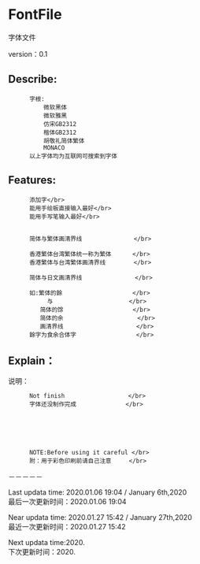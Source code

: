 # FontFile
字体文件

version：0.1
          
Describe:              </br>
----------

          字根:                           
              微软黑体                      
              微软雅黑                     
              仿宋GB2312                    
              楷体GB2312                  
              胡敬礼简体繁体                 
              MONACO                       
          以上字体均为互联网可搜索到字体   

Features: </br>
----------

          添加字</br>
          能用手绘板直接输入最好</br>
          能用手写笔输入最好</br>  


          简体与繁体画清界线　             </br>
     
          香港繁体台湾繁体统一称为繁体      </br>
          香港繁体与台湾繁体画清界线        </br>
    
          简体与日文画清界线               </br>

          如:繁体的餘　　　　　　　　　　　　</br>
          　　　与　　　　　　　　　　　　　</br>
             简体的馀             　　　　</br>
             简体的余                     </br>
             画清界线                   　</br>
          餘字为食余合体字                 </br>


Explain：                   </br>
----------
说明：                       </br>




          Not finish                  </br>
          字体还没制作完成              </br>






          NOTE:Before using it careful </br>
          附：用于彩色印刷前请自己注意　　　</br>
－－－－－           </br>

Last updata time: 2020.01.06 19:04  /  January 6th,2020    </br>
最后一次更新时间：2020.01.06 19:04                          </br>

Near updata time: 2020.01.27 15:42  /  January 27th,2020  </br>
最近一次更新时间：2020.01.27 15:42


Next updata time:2020.                          </br>
下次更新时间：2020.                               </br>
